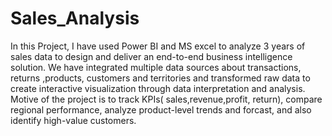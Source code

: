 # Sales_Analysis
In this Project, I have used Power BI and MS excel to analyze 3 years of sales data to design and deliver an end-to-end business intelligence solution. 
We have integrated multiple data sources about transactions, returns ,products, customers and territories and transformed raw data to create interactive visualization through data interpretation and analysis.
Motive of the project is to track KPIs( sales,revenue,profit, return), compare regional performance, analyze product-level trends and forcast, 
and also identify high-value customers.
